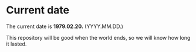 # Current date

The current date is **1979.02.20.** (YYYY.MM.DD.)

This repository will be good when the world ends, so we will know how long it lasted.